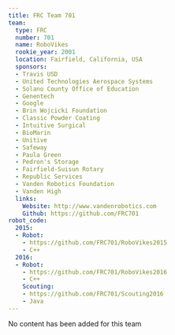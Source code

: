 ```yaml
---
title: FRC Team 701
team:
  type: FRC
  number: 701
  name: RoboVikes
  rookie_year: 2001
  location: Fairfield, California, USA
  sponsors:
  - Travis USD
  - United Technologies Aerospace Systems
  - Solano County Office of Education
  - Genentech
  - Google
  - Brin Wojcicki Foundation
  - Classic Powder Coating
  - Intuitive Surgical
  - BioMarin
  - Unitive
  - Safeway
  - Paula Green
  - Pedron's Storage
  - Fairfield-Suisun Rotary
  - Republic Services
  - Vanden Robotics Foundation
  - Vanden High
  links:
    Website: http://www.vandenrobotics.com
    Github: https://github.com/FRC701
robot_code:
  2015:
  - Robot:
    - https://github.com/FRC701/RoboVikes2015
    - C++
  2016:
  - Robot:
    - https://github.com/FRC701/RoboVikes2016
    - C++
    Scouting:
    - https://github.com/FRC701/Scouting2016
    - Java
---
```


No content has been added for this team
